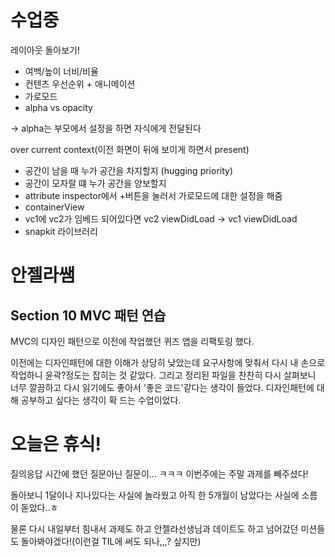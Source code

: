 # 수업중

레이아웃 돌아보기!

- 여백/높이 너비/비율
- 컨텐츠 우선순위 + 애니메이션
- 가로모드
- alpha vs opacity

→ alpha는 부모에서 설정을 하면 자식에게 전달된다

over current context(이전 화면이 뒤에 보이게 하면서 present)

- 공간이 남을 때 누가 공간을 차지할지 (hugging priority)
- 공간이 모자랄 떄 누가 공간을 양보할지
- attribute inspector에서 +버튼을 눌러서 가로모드에 대한 설정을 해줌
- containerView
- vc1에 vc2가 임베드 되어있다면 vc2 viewDidLoad → vc1 viewDidLoad
- snapkit 라이브러리

# 안젤라쌤

## Section 10 MVC 패턴 연습

MVC의 디자인 패턴으로 이전에 작업했던 퀴즈 앱을 리팩토링 했다.

이전에는 디자인패턴에 대한 이해가 상당히 낮았는데 요구사항에 맞춰서 다시 내 손으로 작업하니 윤곽?정도는 잡히는 것 같았다. 그리고 정리된 파일을 찬찬히 다시 살펴보니 너무 깔끔하고 다시 읽기에도 좋아서 '좋은 코드'같다는 생각이 들었다. 디자인패턴에 대해 공부하고 싶다는 생각이 확 드는 수업이었다. 

# 오늘은 휴식!

질의응답 시간에 했던 질문아닌 질문이... ㅋㅋㅋ 이번주에는 주말 과제를 빼주셨다!

돌아보니 1달이나 지나있다는 사실에 놀라웠고 아직 한 5개월이 남았다는 사실에 소름이 돋았다..ㅎ 

물론 다시 내일부터 힘내서 과제도 하고 안젤라선생님과 데이트도 하고 넘어갔던 미션들도 돌아봐야겠다!(이런걸 TIL에 써도 되나,,,? 싶지만)
